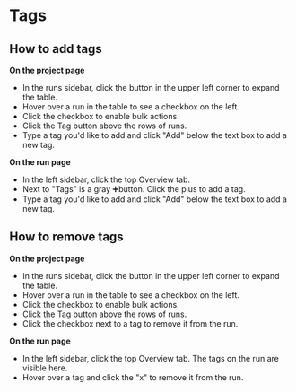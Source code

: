 # Tags

## How to add tags <a id="how-to-add-tags"></a>

**On the project page**

* In the runs sidebar, click the button in the upper left corner to expand the table.
* Hover over a run in the table to see a checkbox on the left.
* Click the checkbox to enable bulk actions.
* Click the Tag button above the rows of runs.
* Type a tag you'd like to add and click "Add" below the text box to add a new tag.

**On the run page**

* In the left sidebar, click the top Overview tab.
* Next to "Tags" is a gray ➕button. Click the plus to add a tag.
* Type a tag you'd like to add and click "Add" below the text box to add a new tag.

## How to remove tags <a id="how-to-remove-tags"></a>

**On the project page**

* In the runs sidebar, click the button in the upper left corner to expand the table.
* Hover over a run in the table to see a checkbox on the left.
* Click the checkbox to enable bulk actions.
* Click the Tag button above the rows of runs.
* Click the checkbox next to a tag to remove it from the run.

**On the run page**

* In the left sidebar, click the top Overview tab. The tags on the run are visible here.
* Hover over a tag and click the "x" to remove it from the run.

